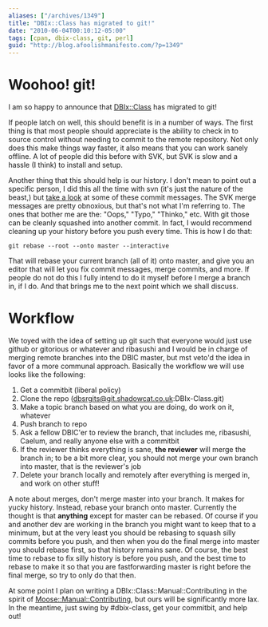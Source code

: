 ```yaml
---
aliases: ["/archives/1349"]
title: "DBIx::Class has migrated to git!"
date: "2010-06-04T00:10:12-05:00"
tags: [cpan, dbix-class, git, perl]
guid: "http://blog.afoolishmanifesto.com/?p=1349"
---
```

# Woohoo! git!

I am so happy to announce that [DBIx::Class](http://search.cpan.org/perldoc?DBIx::Class) has migrated to git!

If people latch on well, this should benefit is in a number of ways. The first thing is that most people should appreciate is the ability to check in to source control without needing to commit to the remote repository. Not only does this make things way faster, it also means that you can work sanely offline. A lot of people did this before with SVK, but SVK is slow and a hassle (I think) to install and setup.

Another thing that this should help is our history. I don't mean to point out a specific person, I did this all the time with svn (it's just the nature of the beast,) but [take a look](http://dev.catalystframework.org/svnweb/bast/log/DBIx-Class/0.08/branches/extended_rels) at some of these commit messages. The SVK merge messages are pretty obnoxious, but that's not what I'm referring to. The ones that bother me are the: "Oops," "Typo," "Thinko," etc. With git those can be cleanly squashed into another commit. In fact, I would recommend cleaning up your history before you push every time. This is how I do that:

    git rebase --root --onto master --interactive

That will rebase your current branch (all of it) onto master, and give you an editor that will let you fix commit messages, merge commits, and more. If people do not do this I fully intend to do it myself before I merge a branch in, if I do. And that brings me to the next point which we shall discuss.

# Workflow

We toyed with the idea of setting up git such that everyone would just use github or gitorious or whatever and ribasushi and I would be in charge of merging remote branches into the DBIC master, but mst veto'd the idea in favor of a more communal approach. Basically the workflow we will use looks like the following:

1. Get a commitbit (liberal policy)
2. Clone the repo (dbsrgits@git.shadowcat.co.uk:DBIx-Class.git)
3. Make a topic branch based on what you are doing, do work on it, whatever
4. Push branch to repo
5. Ask a fellow DBIC'er to review the branch, that includes me, ribasushi, Caelum, and really anyone else with a commitbit
6. If the reviewer thinks everything is sane, **the reviewer** will merge the branch in; to be a bit more clear, you should not merge your own branch into master, that is the reviewer's job
7. Delete your branch locally and remotely after everything is merged in, and work on other stuff!

A note about merges, don't merge master into your branch. It makes for yucky history. Instead, rebase your branch onto master. Currently the thought is that **anything** except for master can be rebased. Of course if you and another dev are working in the branch you might want to keep that to a minimum, but at the very least you should be rebasing to squash silly commits before you push, and then when you do the final merge into master you should rebase first, so that history remains sane. Of course, the best time to rebase to fix silly history is before you push, and the best time to rebase to make it so that you are fastforwarding master is right before the final merge, so try to only do that then.

At some point I plan on writing a DBIx::Class::Manual::Contributing in the spirit of [Moose::Manual::Contributing](http://search.cpan.org/perldoc?Moose::Manual::Contributing), but ours will be significantly more lax. In the meantime, just swing by #dbix-class, get your commitbit, and help out!
